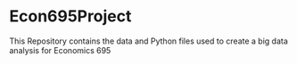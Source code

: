 # Econ695Project
This Repository contains the data and Python files used to create a big data analysis for Economics 695
